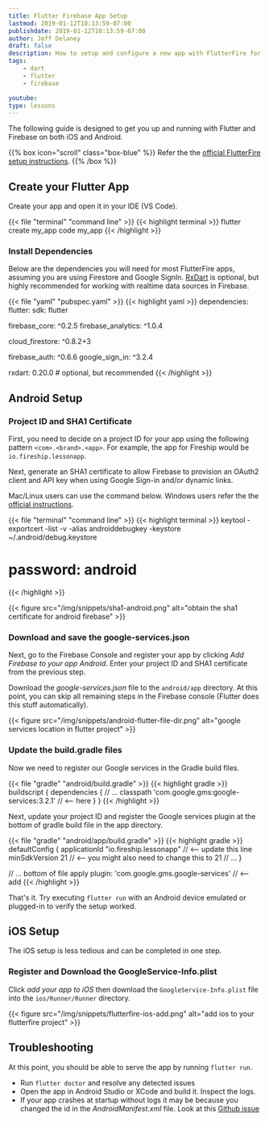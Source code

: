 ```yaml
---
title: Flutter Firebase App Setup
lastmod: 2019-01-12T10:13:59-07:00
publishdate: 2019-01-12T10:13:59-07:00
author: Jeff Delaney
draft: false
description: How to setup and configure a new app with FlutterFire for Auth, Firestore, and Analytics
tags: 
    - dart
    - flutter
    - firebase

youtube: 
type: lessons 
---
```


The following guide is designed to get you up and running with Flutter and Firebase on both iOS and Android.

{{% box icon="scroll" class="box-blue" %}}
Refer the the [official FlutterFire setup instructions](https://firebase.google.com/docs/flutter/setup). 
{{% /box %}}


## Create your Flutter App

Create your app and open it in your IDE (VS Code).

{{< file "terminal" "command line" >}}
{{< highlight terminal >}}
flutter create my_app
code my_app
{{< /highlight >}}

### Install Dependencies

Below are the dependencies you will need for most FlutterFire apps, assuming you are using Firestore and Google SignIn. [RxDart](https://pub.dartlang.org/packages/rxdart) is optional, but highly recommended for working with realtime data sources in Firebase. 

{{< file "yaml" "pubspec.yaml" >}}
{{< highlight yaml >}}
dependencies:
  flutter:
    sdk: flutter

  firebase_core: ^0.2.5
  firebase_analytics: ^1.0.4

  cloud_firestore: ^0.8.2+3

  firebase_auth:  ^0.6.6
  google_sign_in: ^3.2.4

  rxdart: 0.20.0 # optional, but recommended
{{< /highlight >}}


## Android Setup

### Project ID and SHA1 Certificate

First, you need to decide on a project ID for your app using the following pattern `<com>.<brand>.<app>`. For example, the app for Fireship would be `io.fireship.lessonapp`. 

Next, generate an SHA1 certificate to allow Firebase to provision an OAuth2 client and API key when using Google Sign-in and/or dynamic links. 

Mac/Linux users can use the command below. Windows users refer the the [official instructions](https://developers.google.com/android/guides/client-auth). 

{{< file "terminal" "command line" >}}
{{< highlight terminal >}}
keytool -exportcert -list -v -alias androiddebugkey -keystore ~/.android/debug.keystore

# password: android
{{< /highlight >}}

{{< figure src="/img/snippets/sha1-android.png" alt="obtain the sha1 certificate for android firebase" >}}


### Download and save the google-services.json

Next, go to the Firebase Console and register your app by clicking *Add Firebase to your app Android*. Enter your project ID and SHA1 certificate from the previous step.

 Download the *google-services.json* file to the `android/app` directory. At this point, you can skip all remaining steps in the Firebase console (Flutter does this stuff automatically).

{{< figure src="/img/snippets/android-flutter-file-dir.png" alt="google services location in flutter project" >}}

### Update the build.gradle files

Now we need to register our Google services in the Gradle build files. 

{{< file "gradle" "android/build.gradle" >}}
{{< highlight gradle >}}
buildscript {
   dependencies {
       // ...
       classpath 'com.google.gms:google-services:3.2.1'   // <-- here
   }
}
{{< /highlight >}}

Next, update your project ID and register the Google services plugin at the bottom of gradle build file in the app directory. 

{{< file "gradle" "android/app/build.gradle" >}}
{{< highlight gradle >}}
    defaultConfig {
        applicationId "io.fireship.lessonapp" // <-- update this line
        minSdkVersion 21 // <-- you might also need to change this to 21
        // ...
    }

// ... bottom of file
apply plugin: 'com.google.gms.google-services' // <-- add
{{< /highlight >}}

That's it. Try executing `flutter run` with an Android device emulated or plugged-in to verify the setup worked. 

## iOS Setup

The iOS setup is less tedious and can be completed in one step. 

### Register and Download the GoogleService-Info.plist
Click *add your app to iOS* then download the `GoogleService-Info.plist` file into the `ios/Runner/Runner` directory.  

{{< figure src="/img/snippets/flutterfire-ios-add.png" alt="add ios to your flutterfire project" >}}



## Troubleshooting

At this point, you should be able to serve the app by running `flutter run`. 

- Run `flutter doctor` and resolve any detected issues
- Open the app in Android Studio or XCode and build it. Inspect the logs. 
- If your app crashes at startup without logs it may be because you changed the id in the *AndroidManifest.xml* file. Look at this [Github issue](https://github.com/flutter/flutter/issues/13762#issuecomment-399450334) 